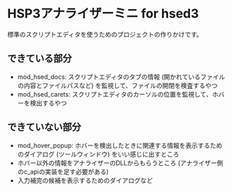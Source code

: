 # HSP3アナライザーミニ for hsed3

標準のスクリプトエディタを使うためのプロジェクトの作りかけです。

## できている部分

- mod_hsed_docs: スクリプトエディタのタブの情報 (開かれているファイルの内容とファイルパスなど) を監視して、ファイルの開閉を検査するやつ
- mod_hsed_carets: スクリプトエディタのカーソルの位置を監視して、ホバーを検出するやつ

## できていない部分

- mod_hover_popup: ホバーを検出したときに関連する情報を表示するためのダイアログ (ツールウィンドウ) をいい感じに出すところ
- ホバー以外の情報をアナライザーのDLLからもらうところ (アナライザー側のc_apiの実装を足す必要がある)
- 入力補完の候補を表示するためのダイアログなど
